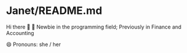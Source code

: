 # Janet/README.md
Hi there 👋
🌱 Newbie in the programming field; Previously in Finance and Accounting

😄 Pronouns: she / her
